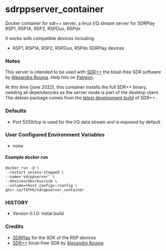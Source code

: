# sdrppserver_container
Docker container for sdr++ server, a linux I/Q stream server for SDRPlay RSP1, RSP1A, RSP2, RSPDuo, RSPdx

It works with compatible devices including:
* RSP1, RSP1A, RSP2, RSPDuo, RSPdx SDRPlay devices

### Notes
This server is intended to be used with [SDR++](https://github.com/AlexandreRouma/SDRPlusPlus) the bloat-free SDR software by [Alexandre Rouma](https://github.com/AlexandreRouma). Help him on [Patreon](https://www.patreon.com/ryzerth).

At this time (june 2022), this container installs the full SDR++ binary, needing all dependencies as the server mode is part of the desktop client. The debian package comes from the [latest development build](https://github.com/AlexandreRouma/SDRPlusPlus/actions) of SDR++. 

### Defaults
* Port 5259/tcp is used for the I/Q data stream and is exposed by default

### User Configured Environment Variables
* none

#### Example docker run

```
docker run -d \
--restart unless-stopped \
--name='sdrppserver' \
--device=/dev/bus/usb \
--volume=<host_config>:/config \
ghcr.io/f4fhh/sdrppserver_container
```
### HISTORY
 - Version 0.1.0: Initial build

### Credits
 - [SDRPlay](https://github.com/SDRplay) for the SDK of the RSP devices
 - [SDR++](https://github.com/AlexandreRouma/SDRPlusPlus) bloat-free SDR by [Alexandre Rouma](https://github.com/AlexandreRouma)
